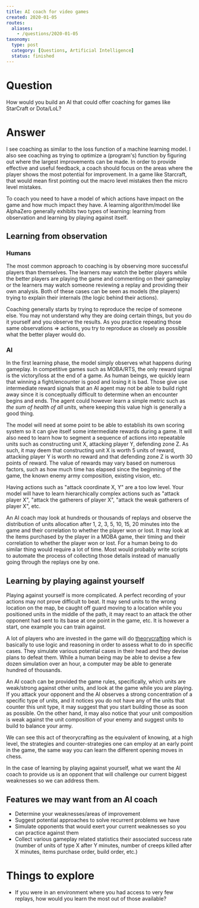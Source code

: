 ```yaml
---
title: AI coach for video games
created: 2020-01-05
routes:
  aliases:
    - /questions/2020-01-05
taxonomy:
  type: post
  category: [Questions, Artificial Intelligence]
  status: finished
---
```


# Question
How would you build an AI that could offer coaching for games like StarCraft or Dota/LoL?

# Answer
I see coaching as similar to the loss function of a machine learning model. I also see coaching as trying to optimize a (program's) function by figuring out where the largest improvements can be made. In order to provide effective and useful feedback, a coach should focus on the areas where the player shows the most potential for improvement. In a game like Starcraft, that would mean first pointing out the macro level mistakes then the micro level mistakes.

To coach you need to have a model of which actions have impact on the game and how much impact they have. A learning algorithm/model like AlphaZero generally exhibits two types of learning: learning from observation and learning by playing against itself.

## Learning from observation
### Humans
The most common approach to coaching is by observing more successful players than themselves. The learners may watch the better players while the better players are playing the game and commenting on their gameplay or the learners may watch someone reviewing a replay and providing their own analysis. Both of these cases can be seen as models (the players) trying to explain their internals (the logic behind their actions).

Coaching generally starts by trying to reproduce the recipe of someone else. You may not understand why they are doing certain things, but you do it yourself and you observe the results. As you practice repeating those same observations => actions, you try to reproduce as closely as possible what the better player would do.

### AI
In the first learning phase, the model simply observes what happens during gameplay. In competitive games such as MOBA/RTS, the only reward signal is the victory/loss at the end of a game. As human beings, we quickly learn that winning a fight/encounter is good and losing it is bad. Those give use intermediate reward signals that an AI agent may not be able to build right away since it is conceptually difficult to determine when an encounter begins and ends. The agent could however learn a simple metric such as *the sum of health of all units*, where keeping this value high is generally a good thing.

The model will need at some point to be able to establish its own scoring system so it can give itself some intermediate rewards during a game. It will also need to learn how to segment a sequence of actions into repeatable units such as constructing unit X, attacking player Y, defending zone Z. As such, it may deem that constructing unit X is worth 5 units of reward, attacking player Y is worth no reward and that defending zone Z is worth 30 points of reward. The value of rewards may vary based on numerous factors, such as how much time has elapsed since the beginning of the game, the known enemy army composition, existing vision, etc.

Having actions such as "attack coordinate X, Y" are a too low level. Your model will have to learn hierarchically complex actions such as "attack player X", "attack the gatherers of player X", "attack the weak gatherers of player X", etc.

An AI coach may look at hundreds or thousands of replays and observe the distribution of units allocation after 1, 2, 3, 5, 10, 15, 20 minutes into the game and their correlation to whether the player won or lost. It may look at the items purchased by the player in a MOBA game, their timing and their correlation to whether the player won or lost. For a human being to do similar thing would require a lot of time. Most would probably write scripts to automate the process of collecting those details instead of manually going through the replays one by one.

## Learning by playing against yourself
Playing against yourself is more complicated. A perfect recording of your actions may not prove difficult to beat. It may send units to the wrong location on the map, be caught off guard moving to a location while you positioned units in the middle of the path, it may react to an attack the other opponent had sent to its base at one point in the game, etc. It is however a start, one example you can train against.

A lot of players who are invested in the game will do [theorycrafting](https://en.wikipedia.org/wiki/Theorycraft) which is basically to use logic and reasoning in order to assess what to do in specific cases. They simulate various potential cases in their head and they devise plans to defeat them. While a human being may be able to devise a few dozen simulation over an hour, a computer may be able to generate hundred of thousands.

An AI coach can be provided the game rules, specifically, which units are weak/strong against other units, and look at the game while you are playing. If you attack your opponent and the AI observes a strong concentration of a specific type of units, and it notices you do not have any of the units that counter this unit type, it may suggest that you start building those as soon as possible. On the other hand, it may also notice that your unit composition is weak against the unit composition of your enemy and suggest units to build to balance your army.

We can see this act of theorycrafting as the equivalent of knowing, at a high level, the strategies and counter-strategies one can employ at an early point in the game, the same way you can learn the different opening moves in chess.

In the case of learning by playing against yourself, what we want the AI coach to provide us is an opponent that will challenge our current biggest weaknesses so we can address them.

## Features we may want from an AI coach
* Determine your weaknesses/areas of improvement
* Suggest potential approaches to solve recurrent problems we have
* Simulate opponents that would exert your current weaknesses so you can practice against them
* Collect various gameplay related statistics their associated success rate (number of units of type X after Y minutes, number of creeps killed after X minutes, items purchase order, build order, etc.)

# Things to explore
* If you were in an environment where you had access to very few replays, how would you learn the most out of those available?

